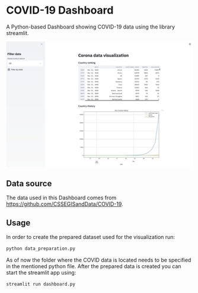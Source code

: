 # COVID-19 Dashboard
A Python-based Dashboard showing COVID-19 data using the library streamlit.

![Dashboard_Screenshot](images/dashboard_screenshot.png)

## Data source
The data used in this Dashboard comes from https://github.com/CSSEGISandData/COVID-19.

## Usage
In order to create the prepared dataset used for the visualization run:
```bash
python data_preparation.py
```
As of now the folder where the COVID data is located needs to be specified in the mentioned python file. After the prepared data is created you can start the streamlit app using:
```bash
streamlit run dashboard.py
```